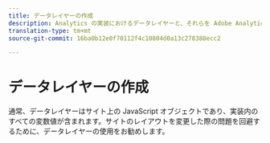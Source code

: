 ```yaml
---
title: データレイヤーの作成
description: Analytics の実装におけるデータレイヤーと、それらを Adobe Analytics で変数のマッピングに使用する方法について説明します。
translation-type: tm+mt
source-git-commit: 16ba0b12e0f70112f4c10804d0a13c278388ecc2

---
```



# データレイヤーの作成

通常、データレイヤーはサイト上の JavaScript オブジェクトであり、実装内のすべての変数値が含まれます。サイトのレイアウトを変更した際の問題を回避するために、データレイヤーの使用をお勧めします。
